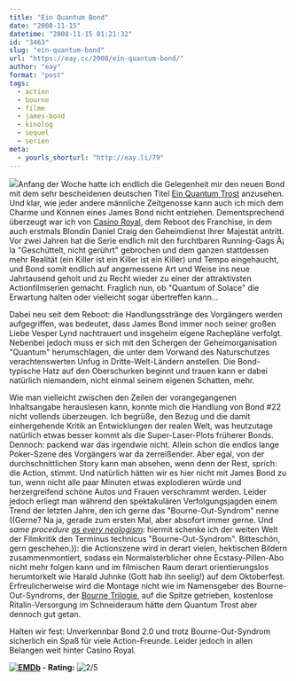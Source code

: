 ```yaml
---
title: "Ein Quantum Bond"
date: "2008-11-15"
datetime: "2008-11-15 01:21:32"
id: "3463"
slug: "ein-quantum-bond"
url: "https://eay.cc/2008/ein-quantum-bond/"
author: "eay"
format: "post"
tags:
  - action
  - bourne
  - filme
  - james-bond
  - kinolog
  - sequel
  - serien
meta:
  - yourls_shorturl: "http://eay.li/79"
---
```


![](/uploads/2008/quantumtrost.jpg)Anfang der Woche hatte ich endlich die Gelegenheit mir den neuen Bond mit dem sehr bescheidenen deutschen Titel [Ein Quantum Trost](http://www.imdb.com/title/tt0830515/) anzusehen. Und klar, wie jeder andere männliche Zeitgenosse kann auch ich mich dem Charme und Können eines James Bond nicht entziehen. Dementsprechend überzeugt war ich von [Casino Royal](http://eay.cc/blog/2006/11/ich_will_noch_n.shtml), dem Reboot des Franchise, in dem auch erstmals Blondin Daniel Craig den Geheimdienst Ihrer Majestät antritt. Vor zwei Jahren hat die Serie endlich mit den furchtbaren Running-Gags Ã¡ la "Geschüttelt, nicht gerührt" gebrochen und dem ganzen stattdessen mehr Realität (ein Killer ist ein Killer ist ein Killer) und Tempo eingehaucht, und Bond somit endlich auf angemessene Art und Weise ins neue Jahrtausend geholt und zu Recht wieder zu einer der attraktivsten Actionfilmserien gemacht. Fraglich nun, ob "Quantum of Solace" die Erwartung halten oder vielleicht sogar übertreffen kann...

Dabei neu seit dem Reboot: die Handlungsstränge des Vorgängers werden aufgegriffen, was bedeutet, dass James Bond immer noch seiner großen Liebe Vesper Lynd nachtrauert und insgeheim eigene Rachepläne verfolgt. Nebenbei jedoch muss er sich mit den Schergen der Geheimorganisation "Quantum" herumschlagen, die unter dem Vorwand des Naturschutzes verachtenswerten Unfug in Dritte-Welt-Ländern anstellen. Die Bond-typische Hatz auf den Oberschurken beginnt und trauen kann er dabei natürlich niemandem, nicht einmal seinem eigenen Schatten, mehr.

Wie man vielleicht zwischen den Zeilen der vorangegangenen Inhaltsangabe herauslesen kann, konnte mich die Handlung von Bond #22 nicht vollends überzeugen. Ich begrüße, den Bezug und die damit einhergehende Kritik an Entwicklungen der realen Welt, was heutzutage natürlich etwas besser kommt als die Super-Laser-Plots früherer Bonds. Dennoch: packend war das irgendwie nicht. Allein schon die endlos lange Poker-Szene des Vorgängers war da zerreißender. Aber egal, von der durchschnittlichen Story kann man absehen, wenn denn der Rest, sprich: die Action, stimmt. Und natürlich hätten wir es hier nicht mit James Bond zu tun, wenn nicht alle paar Minuten etwas explodieren würde und herzergreifend schöne Autos und Frauen verschrammt werden. Leider jedoch erliegt man während den spektakulären Verfolgungsjagden einem Trend der letzten Jahre, den ich gerne das "Bourne-Out-Syndrom" nenne ((Gerne? Na ja, gerade zum ersten Mal, aber absofort immer gerne. Und _same procedure [as every neologism](//eay.cc/2008/der-kampf-der-kampfe/ "Exkrementenfernsehen"):_ hiermit schenke ich der weiten Welt der Filmkritik den Terminus technicus "Bourne-Out-Syndrom". Bitteschön, gern geschehen.)): die Actionszene wird in derart vielen, hektischen Bildern zusammenmontiert, sodass ein Normalsterblicher ohne Ecstasy-Pillen-Abo nicht mehr folgen kann und im filmischen Raum derart orientierungslos herumtorkelt wie Harald Juhnke (Gott hab ihn seelig!) auf dem Oktoberfest. Erfreulicherweise wird die Montage nicht wie im Namensgeber des Bourne-Out-Syndroms, der [Bourne Trilogie](//eay.cc/2007/who-the-fuck-is-jason-bourne-iii/), auf die Spitze getrieben, kostenlose Ritalin-Versorgung im Schneideraum hätte dem Quantum Trost aber dennoch gut getan.

Halten wir fest: Unverkennbar Bond 2.0 und trotz Bourne-Out-Syndrom sicherlich ein Spaß für viele Action-Freunde. Leider jedoch in allen Belangen weit hinter Casino Royal.

 **[![EMDb](/uploads/pages/emdb/emdb_mini.gif)](http://eay.cc/emdb/) - Rating:** ![2/5](/uploads/pages/emdb/s_2.gif)
